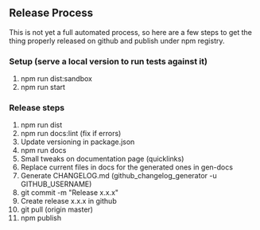 ## Release Process

This is not yet a full automated process, so here are a few steps to get the thing properly released on github
and publish under npm registry.

### Setup (serve a local version to run tests against it)

1.  npm run dist:sandbox
2.  npm run start

### Release steps

1.  npm run dist
2.  npm run docs:lint (fix if errors)
3.  Update versioning in package.json
4.  npm run docs
5.  Small tweaks on documentation page (quicklinks)
6.  Replace current files in docs for the generated ones in gen-docs
7.  Generate CHANGELOG.md (github_changelog_generator -u GITHUB_USERNAME)
8.  git commit -m "Release x.x.x"
9.  Create release x.x.x in github
10. git pull (origin master)
11. npm publish
